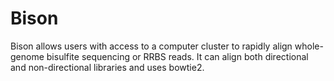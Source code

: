 # Bison

Bison allows users with access to a computer cluster to rapidly align whole-genome bisulfite sequencing or RRBS reads. It can align both directional and non-directional libraries and uses bowtie2.
